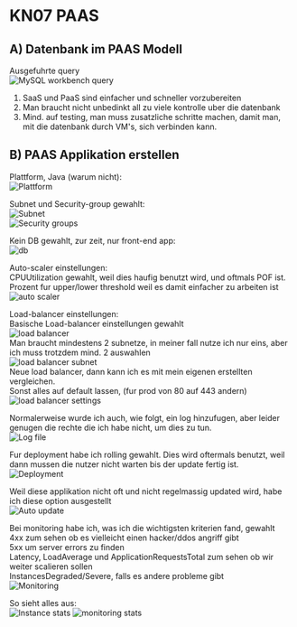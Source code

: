 # KN07 PAAS

## A) Datenbank im PAAS Modell

Ausgefuhrte query <br>
![MySQL workbench query](./assets/MySQL%20workbench%20query.png) 

1. SaaS und PaaS sind einfacher und schneller vorzubereiten
2. Man braucht nicht unbedinkt all zu viele kontrolle uber die datenbank
3. Mind. auf testing, man muss zusatzliche schritte machen, damit man, mit die datenbank durch VM's, sich verbinden kann.

## B) PAAS Applikation erstellen

Plattform, Java (warum nicht): <br>
![Plattform](./assets/Beanstalk-Platform.png) <br>

Subnet und Security-group gewahlt: <br>
![Subnet](./assets/Beanstalk-subnets.png) <br>
![Security groups](./assets/Beanstalk-sec-group.png) <br>

Kein DB gewahlt, zur zeit, nur front-end app: <br>
![db](./assets/Beanstalk-db.png) <br>

Auto-scaler einstellungen: <br>
CPUUtilization gewahlt, weil dies haufig benutzt wird, und oftmals POF ist. <br> 
Prozent fur upper/lower threshold weil es damit einfacher zu arbeiten ist <br>
![auto scaler](./assets/Beanstalk-scailing.png) <br>

Load-balancer einstellungen: <br>
Basische Load-balancer einstellungen gewahlt <br>
![load balancer](./assets/Beanstalk-loadbalancer.png) <br>
Man braucht mindestens 2 subnetze, in meiner fall nutze ich nur eins, aber ich muss trotzdem mind. 2 auswahlen <br>
![load balancer subnet](./assets/Beanstalk-load-subnet.png) <br>
Neue load balancer, dann kann ich es mit mein eigenen erstellten vergleichen. <br>
Sonst alles auf default lassen, (fur prod von 80 auf 443 andern) <br>
![load balancer settings](./assets/Beanstalk-load-settings.png) <br>


Normalerweise wurde ich auch, wie folgt, ein log hinzufugen, aber leider genugen die rechte die ich habe nicht, um dies zu tun. <br>
![Log file](./assets/Beanstalk-log-files.png) <br>


Fur deployment habe ich rolling gewahlt. Dies wird oftermals benutzt, weil dann mussen die nutzer nicht warten bis der update fertig ist. <br>
![Deployment](./assets/Beanstalk-deployment.png) <br>

Weil diese applikation nicht oft und nicht regelmassig updated wird, habe ich diese option ausgestellt <br>
![Auto update](./assets/Beanstalk-auto-updates.png) <br>

Bei monitoring habe ich, was ich die wichtigsten kriterien fand, gewahlt <br>
4xx zum sehen ob es vielleicht einen hacker/ddos angriff gibt <br>
5xx um server errors zu finden <br>
Latency, LoadAverage und ApplicationRequestsTotal zum sehen ob wir weiter scalieren sollen <br>
InstancesDegraded/Severe, falls es andere probleme gibt <br>
![Monitoring](./assets/Beanstalk-cloudwatch-settings.png)



So sieht alles aus: <br>
![Instance stats](./assets/Bean-stats-instances.png)
![monitoring stats](./assets/Bean-stats-monitoring.png)





